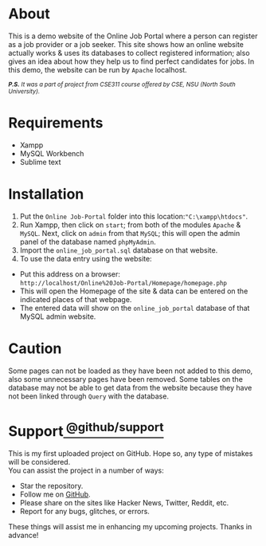 # About 
This is a demo website of the Online Job Portal where a person can register as a job provider or a job seeker. This site shows how an online website actually works & uses its databases to collect registered information; also gives an idea about how they help us to find perfect candidates for jobs. In this demo, the website can be run by `Apache` localhost.<br/>

<sub> ****P.S.*** It was a part of project from CSE311 course offered by CSE, NSU (North South University).*<sub/>
# Requirements
- Xampp<br />
-	MySQL Workbench<br />
-	Sublime text
# Installation
1. Put the `Online Job-Portal` folder into this location:`"C:\xampp\htdocs"`.
2. Run Xampp, then click on `start`; from both of the modules `Apache` & `MySQL`. Next, click on `admin` from that `MySQL`; this will open the admin panel of the database named `phpMyAdmin`.
3. Import the `online_job_portal.sql` database on that website.
4. To use the data entry using the website:
- Put this address on a browser:<br />
`http://localhost/Online%20Job-Portal/Homepage/homepage.php`
- This will open the Homepage of the site & data can be entered on the indicated places of that webpage.
- The entered data will show on the `online_job_portal` database of that MySQL admin website.
# Caution
Some pages can not be loaded as they have been not added to this demo, also some unnecessary pages have been removed. Some tables on the database may not be able to get data from the website because they have not been linked through `Query` with the database.
# Support[<sup> @github/support <sup/>](https://support.github.com/)
This is my first uploaded project on GitHub. Hope so, any type of mistakes will be considered.<br />
You can assist the project in a number of ways:
- Star the repository.
- Follow me on [GitHub](https://github.com/HR-Fahim).
- Please share on the sites like Hacker News, Twitter, Reddit, etc.
- Report for any bugs, glitches, or errors. <br />

These things will assist me in enhancing my upcoming projects. Thanks in advance!


